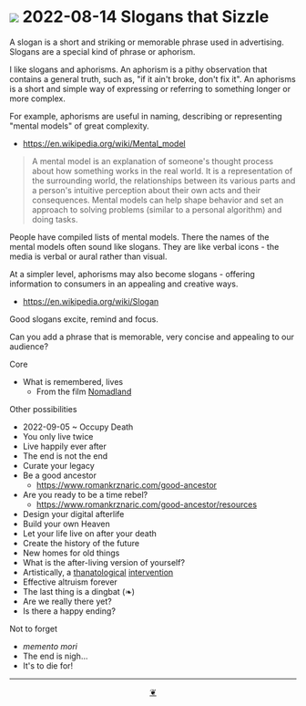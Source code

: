 # [![](https://pushme-pullyou.github.io/tootoo-2022/assets/icons/mark-github.svg )]( https://github.com/evereverland/2022/blob/main/pages/2022-08-14-slogans-that-sizzle.md "Source code on GitHub" ) 2022-08-14 Slogans that Sizzle
A slogan is a short and striking or memorable phrase used in advertising. Slogans are a special kind of phrase or aphorism.

I like slogans and aphorisms. An aphorism is a pithy observation that contains a general truth, such as, "if it ain't broke, don't fix it". An aphorisms is a short and simple way of expressing or referring to something longer or more complex.

For example, aphorisms are useful in naming, describing or representing "mental models" of great complexity.

* https://en.wikipedia.org/wiki/Mental_model

> A mental model is an explanation of someone's thought process about how something works in the real world. It is a representation of the surrounding world, the relationships between its various parts and a person's intuitive perception about their own acts and their consequences. Mental models can help shape behavior and set an approach to solving problems (similar to a personal algorithm) and doing tasks.

People have compiled lists of mental models. There the names of the mental models often sound like slogans. They are like verbal icons - the media is verbal or aural rather than visual.

At a simpler level, aphorisms may also become slogans - offering information to consumers in an appealing and creative ways.

* https://en.wikipedia.org/wiki/Slogan

Good slogans excite, remind and focus.

Can you add a phrase that is memorable, very concise and appealing to our audience?

Core

* What is remembered, lives
  * From the film [Nomadland]( https://www.imdb.com/title/tt9770150/characters/nm0000531 )

Other possibilities

* 2022-09-05 ~ Occupy Death
* You only live twice
* Live happily ever after
* The end is not the end
* Curate your legacy
* Be a good ancestor
  * https://www.romankrznaric.com/good-ancestor
* Are you ready to be a time rebel?
  * https://www.romankrznaric.com/good-ancestor/resources
* Design your digital afterlife
* Build your own Heaven
* Let your life live on after your death
* Create the history of the future
* New homes for old things
* What is the after-living version of yourself?
* Artistically, a [thanatological]( https://en.wikipedia.org/wiki/Thanatology ) [intervention]( https://en.wikipedia.org/wiki/Art_intervention )
* Effective altruism forever
* The last thing is a dingbat (❧)
* Are we really there yet?
* Is there a happy ending?

Not to forget

* _memento mori_
* The end is nigh...
* It's to die for!

***

<center title="Hello! Click me to go up to the top" ><a class=aDingbat href=javascript:window.scrollTo(0,0);> ❦ </a></center>
